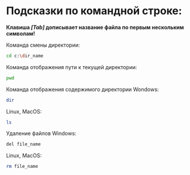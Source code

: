 # Подсказки по командной строке:
**Клавиша *[Tab]* дописывает название файла по первым нескольким символам!**

Команда смены директории:
```sh
cd c:\dir_name
```
Команда отображения пути к текущей директории:
```sh
pwd
```
Команда отображения содержимого директории Wondows:
```sh
dir 
```
Linux, MacOS:
```sh
ls
```
Удаление файлов Windows:
```sh
del file_name
```
Linux, MacOS:
```sh
rm file_name
```